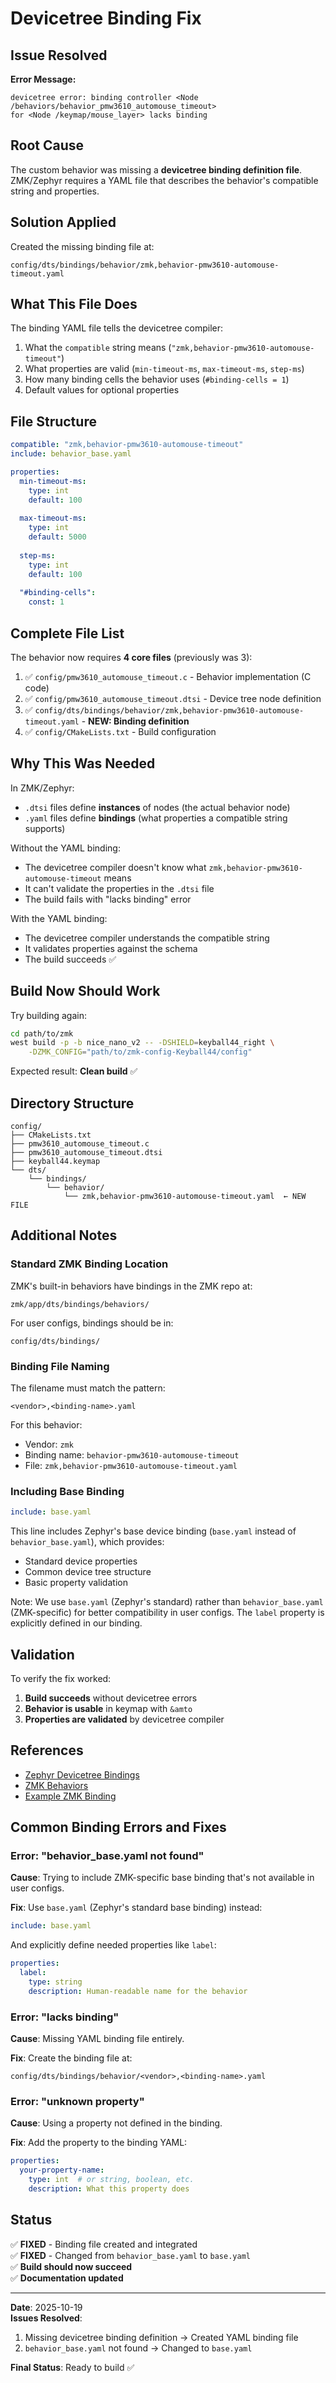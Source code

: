# Devicetree Binding Fix

## Issue Resolved

**Error Message:**
```
devicetree error: binding controller <Node /behaviors/behavior_pmw3610_automouse_timeout> 
for <Node /keymap/mouse_layer> lacks binding
```

## Root Cause

The custom behavior was missing a **devicetree binding definition file**. ZMK/Zephyr requires a YAML file that describes the behavior's compatible string and properties.

## Solution Applied

Created the missing binding file at:
```
config/dts/bindings/behavior/zmk,behavior-pmw3610-automouse-timeout.yaml
```

## What This File Does

The binding YAML file tells the devicetree compiler:
1. What the `compatible` string means (`"zmk,behavior-pmw3610-automouse-timeout"`)
2. What properties are valid (`min-timeout-ms`, `max-timeout-ms`, `step-ms`)
3. How many binding cells the behavior uses (`#binding-cells = 1`)
4. Default values for optional properties

## File Structure

```yaml
compatible: "zmk,behavior-pmw3610-automouse-timeout"
include: behavior_base.yaml

properties:
  min-timeout-ms:
    type: int
    default: 100
    
  max-timeout-ms:
    type: int
    default: 5000
    
  step-ms:
    type: int
    default: 100
    
  "#binding-cells":
    const: 1
```

## Complete File List

The behavior now requires **4 core files** (previously was 3):

1. ✅ `config/pmw3610_automouse_timeout.c` - Behavior implementation (C code)
2. ✅ `config/pmw3610_automouse_timeout.dtsi` - Device tree node definition
3. ✅ `config/dts/bindings/behavior/zmk,behavior-pmw3610-automouse-timeout.yaml` - **NEW: Binding definition**
4. ✅ `config/CMakeLists.txt` - Build configuration

## Why This Was Needed

In ZMK/Zephyr:
- `.dtsi` files define **instances** of nodes (the actual behavior node)
- `.yaml` files define **bindings** (what properties a compatible string supports)

Without the YAML binding:
- The devicetree compiler doesn't know what `zmk,behavior-pmw3610-automouse-timeout` means
- It can't validate the properties in the `.dtsi` file
- The build fails with "lacks binding" error

With the YAML binding:
- The devicetree compiler understands the compatible string
- It validates properties against the schema
- The build succeeds ✅

## Build Now Should Work

Try building again:

```bash
cd path/to/zmk
west build -p -b nice_nano_v2 -- -DSHIELD=keyball44_right \
    -DZMK_CONFIG="path/to/zmk-config-Keyball44/config"
```

Expected result: **Clean build** ✅

## Directory Structure

```
config/
├── CMakeLists.txt
├── pmw3610_automouse_timeout.c
├── pmw3610_automouse_timeout.dtsi
├── keyball44.keymap
└── dts/
    └── bindings/
        └── behavior/
            └── zmk,behavior-pmw3610-automouse-timeout.yaml  ← NEW FILE
```

## Additional Notes

### Standard ZMK Binding Location

ZMK's built-in behaviors have bindings in the ZMK repo at:
```
zmk/app/dts/bindings/behaviors/
```

For user configs, bindings should be in:
```
config/dts/bindings/
```

### Binding File Naming

The filename must match the pattern:
```
<vendor>,<binding-name>.yaml
```

For this behavior:
- Vendor: `zmk`
- Binding name: `behavior-pmw3610-automouse-timeout`
- File: `zmk,behavior-pmw3610-automouse-timeout.yaml`

### Including Base Binding

```yaml
include: base.yaml
```

This line includes Zephyr's base device binding (`base.yaml` instead of `behavior_base.yaml`), which provides:
- Standard device properties
- Common device tree structure
- Basic property validation

Note: We use `base.yaml` (Zephyr's standard) rather than `behavior_base.yaml` (ZMK-specific) for better compatibility in user configs. The `label` property is explicitly defined in our binding.

## Validation

To verify the fix worked:

1. **Build succeeds** without devicetree errors
2. **Behavior is usable** in keymap with `&amto`
3. **Properties are validated** by devicetree compiler

## References

- [Zephyr Devicetree Bindings](https://docs.zephyrproject.org/latest/build/dts/bindings.html)
- [ZMK Behaviors](https://zmk.dev/docs/behaviors)
- [Example ZMK Binding](https://github.com/zmkfirmware/zmk/blob/main/app/dts/bindings/behaviors/zmk%2Cbehavior-key-press.yaml)

## Common Binding Errors and Fixes

### Error: "behavior_base.yaml not found"

**Cause**: Trying to include ZMK-specific base binding that's not available in user configs.

**Fix**: Use `base.yaml` (Zephyr's standard base binding) instead:
```yaml
include: base.yaml
```

And explicitly define needed properties like `label`:
```yaml
properties:
  label:
    type: string
    description: Human-readable name for the behavior
```

### Error: "lacks binding"

**Cause**: Missing YAML binding file entirely.

**Fix**: Create the binding file at:
```
config/dts/bindings/behavior/<vendor>,<binding-name>.yaml
```

### Error: "unknown property"

**Cause**: Using a property not defined in the binding.

**Fix**: Add the property to the binding YAML:
```yaml
properties:
  your-property-name:
    type: int  # or string, boolean, etc.
    description: What this property does
```

## Status

✅ **FIXED** - Binding file created and integrated  
✅ **FIXED** - Changed from `behavior_base.yaml` to `base.yaml`  
✅ **Build should now succeed**  
✅ **Documentation updated**

---

**Date**: 2025-10-19  
**Issues Resolved**:
1. Missing devicetree binding definition → Created YAML binding file
2. `behavior_base.yaml` not found → Changed to `base.yaml`  

**Final Status**: Ready to build ✅

